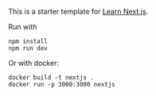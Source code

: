 This is a starter template for [Learn Next.js](https://nextjs.org/learn).

Run with 

```
npm install
npm run dev
```

Or with docker:
```
docker build -t nextjs .
docker run -p 3000:3000 nextjs
```
